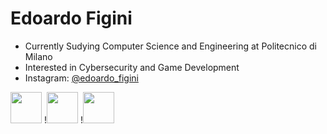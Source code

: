 # Edoardo Figini

- Currently Sudying Computer Science and Engineering at Politecnico di Milano
- Interested in Cybersecurity and Game Development
- Instagram: [@edoardo_figini](https://www.instagram.com/edoardo_figini)

<!---
![](https://img.shields.io/badge/Python-FFD43B?style=for-the-badge&logo=python&logoColor=blue)
![](https://img.shields.io/badge/c-%2300599C.svg?style=for-the-badge&logo=c&logoColor=white)
![](https://img.shields.io/badge/C%23-239120?style=for-the-badge&logo=c-sharp&logoColor=white)
![](https://img.shields.io/badge/LaTeX-47A141?style=for-the-badge&logo=LaTeX&logoColor=white)
-->

<img height=50 src="https://cdn.jsdelivr.net/gh/devicons/devicon/icons/python/python-original.svg"/>
!<img height=50 src="https://cdn.jsdelivr.net/gh/devicons/devicon/icons/c/c-original.svg"/>
!<img height=50 src="https://cdn.jsdelivr.net/gh/devicons/devicon/icons/csharp/csharp-original.svg"/>

